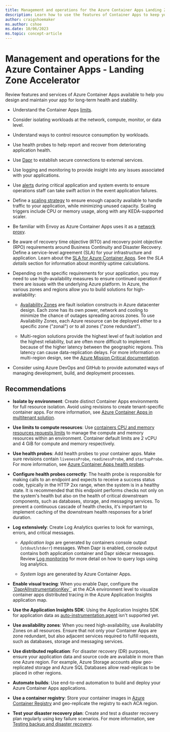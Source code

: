 ```yaml
---
title: Management and operations for the Azure Container Apps Landing Zone Accelerator
description: Learn how to use the features of Container Apps to keep your apps stable and error free.
author: craigshoemaker
ms.author: cshoe
ms.date: 10/06/2023
ms.topic: concept-article
---
```


# Management and operations for the Azure Container Apps - Landing Zone Accelerator

Review features and services of Azure Container Apps available to help you design and maintain your app for long-term health and stability.

- Understand the Container Apps [limits](/azure/container-apps/quotas).

- Consider isolating workloads at the network, compute, monitor, or data level.

- Understand ways to control resource consumption by workloads.

- Use health probes to help report and recover from deteriorating application health.

- Use [Dapr](/azure/container-apps/dapr-overview?tabs=bicep1%2Cyaml) to establish secure connections to external services.

- Use logging and monitoring to provide insight into any issues associated with your applications.

- Use [alerts](/azure/container-apps/log-monitoring?tabs=bash) during critical application and system events to ensure operations staff can take swift action in the event application failures.

- Define a [scaling strategy](/azure/container-apps/scale-app?pivots=azure-cli) to ensure enough capacity available to handle traffic to your application, while minimizing unused capacity. Scaling triggers include CPU or memory usage, along with any KEDA-supported scaler.

- Be familiar with Envoy as Azure Container Apps uses it as a [network proxy](/azure/container-apps/network-proxy).

- Be aware of recovery time objective (RTO) and recovery point objective (RPO) requirements around Business Continuity and Disaster Recovery. Define a service-level agreement (SLA) for your infrastructure and application. Learn about the [SLA for Azure Container Apps](https://azure.microsoft.com/support/legal/sla/container-apps/v1_0/). See the *SLA details* section for information about monthly uptime calculations.

- Depending on the specific requirements for your application, you may need to use high-availability measures to ensure continued operation if there are issues with the underlying Azure platform. In Azure, the various zones and regions allow you to build solutions for high-availability:

  - [Availability Zones](/azure/container-apps/disaster-recovery) are fault isolation constructs in Azure datacenter design. Each zone has its own power, network and cooling to minimize the chance of outages spreading across zones. To use Availability Zones, each Azure resource can be deployed either to a specific zone ("zonal") or to all zones ("zone redundant").

  - Multi-region solutions provide the highest level of fault isolation and the highest reliability, but are often more difficult to implement because of the higher latency between the geographic regions. This latency can cause data-replication delays. For more information on multi-region design, see the [Azure Mission Critical documentation](/azure/architecture/framework/mission-critical/mission-critical-application-design).

- Consider using Azure DevOps and GitHub to provide automated ways of managing development, build, and deployment processes.

## Recommendations

- **Isolate by environment**: Create distinct Container Apps environments for full resource isolation. Avoid using revisions to create tenant-specific container apps. For more information, see [Azure Container Apps in multitenant solution](/azure/architecture/guide/multitenant/service/container-apps).

- **Use limits to compute resources**: Use [containers CPU and memory resources requests limits](/azure/container-apps/containers) to manage the compute and memory resources within an environment. Container default limits are 2 vCPU and 4 GiB for compute and memory respectively.

- **Use health probes**: Add health probes to your container apps. Make sure revisions contain `livenessProbe`, `readinessProbe`, and `startupProbe`. For more information, see [Azure Container Apps health probes](/azure/container-apps/health-probes?tabs=arm-template).

- **Configure health probes correctly**: The health probe is responsible for making calls to an endpoint and expects to receive a success status code, typically in the HTTP 2xx range, when the system is in a healthy state. It is recommended that this endpoint performs checks not only on the system's health but also on the health of critical downstream components, such as databases, storage, and messaging services. To prevent a continuous cascade of health checks, it's important to implement caching of the downstream health responses for a brief duration.

- **Log extensively**: Create Log Analytics queries to look for warnings, errors, and critical messages.

  - *Application logs* are generated by containers console output (`stdout`/`stderr`) messages. When Dapr is enabled, console output contains both application container and Dapr sidecar messages. Review [Log monitoring](/azure/container-apps/log-monitoring?tabs=bash) for more detail on how to query logs using log analytics.

  - *System logs* are generated by Azure Container Apps.

- **Enable visual tracing**: When you enable Dapr, configure the [`DaprAIInstrumentationKey``](/azure/container-apps/environment) at the ACA environment level to visualize container apps distributed tracing in the Azure Application Insights application map.

- **Use the Application Insights SDK**: Using the Application Insights SDK for application data as [auto-instrumentation agent](/azure/container-apps/observability) isn't supported yet.

- **Use availability zones**: When you need high-availability, use Availability Zones on all resources. Ensure that not only your Container Apps are zone redundant, but also adjacent services required to fulfill requests, such as databases, storage and messaging services.

- **Use distributed replication**: For disaster recovery (DR) purposes, ensure your application data and source code are available in more than one Azure region. For example, Azure Storage accounts allow geo-replicated storage and Azure SQL Databases allow read-replicas to be placed in other regions.

- **Automate builds**: Use end-to-end automation to build and deploy your Azure Container Apps applications.

- **Use a container registry**: Store your container images in [Azure Container Registry](/azure/container-registry/container-registry-geo-replication) and geo-replicate the registry to each ACA region.

- **Test your disaster recovery plan**: Create and test a disaster recovery plan regularly using key failure scenarios. For more information, see [Testing backup and disaster recovery](/azure/architecture/framework/resiliency/backup-and-recovery).
